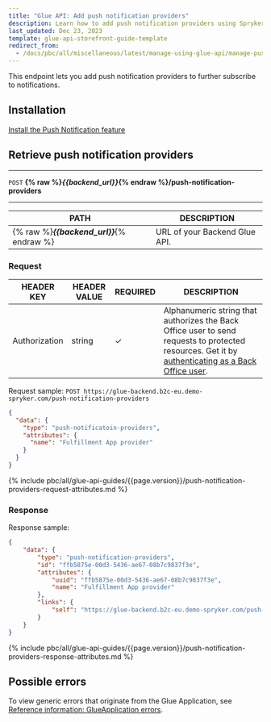 ```yaml
---
title: "Glue API: Add push notification providers"
description: Learn how to add push notification providers using Spryker Glue API in your Spryker projects.
last_updated: Dec 23, 2023
template: glue-api-storefront-guide-template
redirect_from:
  - /docs/pbc/all/miscellaneous/latest/manage-using-glue-api/manage-push-notification-providers/glue-api-add-push-notification-providers.html
---
```


This endpoint lets you add push notification providers to further subscribe to notifications.

## Installation

[Install the Push Notification feature](/docs/pbc/all/miscellaneous/{{page.version}}/install-and-upgrade/install-features/install-the-push-notification-feature.html)

## Retrieve push notification providers

***
`POST` **{% raw %}*{{backend_url}}*{% endraw %}/push-notification-providers**
***



| PATH | DESCRIPTION |
| --- | --- |
| {% raw %}***{{backend_url}}***{% endraw %} | URL of your Backend Glue API. |



### Request

| HEADER KEY | HEADER VALUE | REQUIRED | DESCRIPTION |
| --- | --- | --- | --- |
| Authorization | string | &check; | Alphanumeric string that authorizes the Back Office user to send requests to protected resources. Get it by [authenticating as a Back Office user](/docs/pbc/all/identity-access-management/{{page.version}}/manage-using-glue-api/glue-api-authenticate-as-a-back-office-user.html).  |


Request sample: `POST https://glue-backend.b2c-eu.demo-spryker.com/push-notification-providers`

```json
{
  "data": {
    "type": "push-notificatoin-providers",
    "attributes": {
      "name": "Fulfillment App provider"
    }
  }
}
```


{% include pbc/all/glue-api-guides/{{page.version}}/push-notification-providers-request-attributes.md %} <!-- To edit, see /_includes/pbc/all/glue-api-guides/{{page.version}}/push-notification-providers-request-attributes.md -->



### Response

Response sample:

```json
{
    "data": {
        "type": "push-notification-providers",
        "id": "ffb5875e-00d3-5436-ae67-08b7c9837f3e",
        "attributes": {
            "uuid": "ffb5875e-00d3-5436-ae67-08b7c9837f3e",
            "name": "Fulfillment App provider"
        },
        "links": {
            "self": "https://glue-backend.b2c-eu.demo-spryker.com/push-notification-providers/ffb5875e-00d3-5436-ae67-08b7c9837f3e"
        }
    }
}
```


{% include pbc/all/glue-api-guides/{{page.version}}/push-notification-providers-response-attributes.md %} <!-- To edit, see /_includes/pbc/all/glue-api-guides/{{page.version}}/push-notification-providers-response-attributes.md -->



## Possible errors

To view generic errors that originate from the Glue Application, see [Reference information: GlueApplication errors](/docs/dg/dev/glue-api/{{page.version}}/rest-api/reference-information-glueapplication-errors.html).
